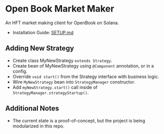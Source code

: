 # Open Book Market Maker
An HFT market making client for OpenBook on Solana.

- Installation Guide: [SETUP.md](SETUP.md)

## Adding New Strategy

- Create class MyNewStrategy `extends Strategy`.
- Create bean of MyNewStrategy using `@Component` annotation, or in a config.
- Override `void start()` from the Strategy interface with business logic.
- Wire `MyNewStrategy` bean into `StrategyManager` constructor.
- Add `myNewStrategy.start()` call inside of `StrategyManager.strategyStartup()`.

## Additional Notes

- The current state is a proof-of-concept, but the project is being modularized in this repo.